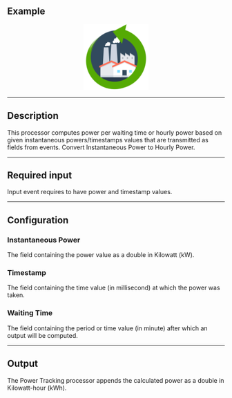 <!--
  ~ Licensed to the Apache Software Foundation (ASF) under one or more
  ~ contributor license agreements.  See the NOTICE file distributed with
  ~ this work for additional information regarding copyright ownership.
  ~ The ASF licenses this file to You under the Apache License, Version 2.0
  ~ (the "License"); you may not use this file except in compliance with
  ~ the License.  You may obtain a copy of the License at
  ~
  ~    http://www.apache.org/licenses/LICENSE-2.0
  ~
  ~ Unless required by applicable law or agreed to in writing, software
  ~ distributed under the License is distributed on an "AS IS" BASIS,
  ~ WITHOUT WARRANTIES OR CONDITIONS OF ANY KIND, either express or implied.
  ~ See the License for the specific language governing permissions and
  ~ limitations under the License.
  ~
  -->

## Example

<p align="center"> 
    <img src="icon.png" width="150px;" class="pe-image-documentation"/>
</p>

***

## Description
This processor computes power per waiting time or hourly power  based on given instantaneous powers/timestamps values that are transmitted as fields from events.
Convert Instantaneous Power to Hourly Power.

***

## Required input
Input event requires to have power and timestamp values.

***

## Configuration
### Instantaneous Power
The field containing the power value as a double in Kilowatt (kW).
### Timestamp
The field containing the time value (in millisecond) at which the power was taken.
### Waiting Time
The field containing the period or time value (in minute) after which an output will be computed.

***

## Output
The Power Tracking processor appends the calculated power as a double in Kilowatt-hour (kWh).
